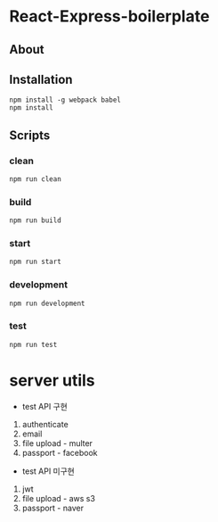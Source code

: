 # React-Express-boilerplate

## About
  
## Installation
```
npm install -g webpack babel
npm install
```
  
## Scripts

### clean
```bash
npm run clean
```
### build
```bash
npm run build
```
### start
```bash
npm run start
```
### development
```bash
npm run development
```
### test
```bash
npm run test
```

# server utils

* test API 구현
1. authenticate
2. email
3. file upload - multer
4. passport - facebook

* test API 미구현
1. jwt
2. file upload - aws s3
3. passport - naver